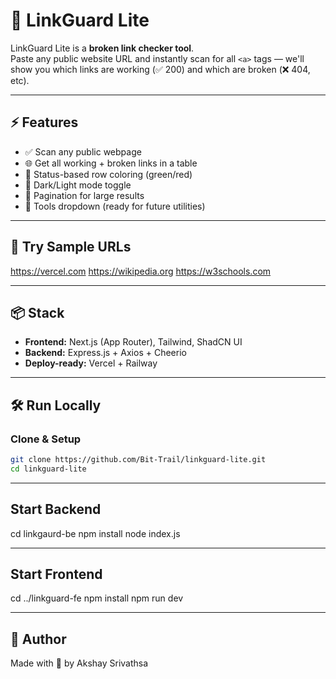 # 🔗 LinkGuard Lite

LinkGuard Lite is a **broken link checker tool**.  
Paste any public website URL and instantly scan for all `<a>` tags — we'll show you which links are working (✅ 200) and which are broken (❌ 404, etc).

---

## ⚡ Features

- ✅ Scan any public webpage
- 🌐 Get all working + broken links in a table
- 🎯 Status-based row coloring (green/red)
- 🌙 Dark/Light mode toggle
- 📄 Pagination for large results
- 🧰 Tools dropdown (ready for future utilities)

---

## 🚀 Try Sample URLs

https://vercel.com
https://wikipedia.org
https://w3schools.com

---

## 📦 Stack

- **Frontend:** Next.js (App Router), Tailwind, ShadCN UI
- **Backend:** Express.js + Axios + Cheerio
- **Deploy-ready:** Vercel + Railway

---

## 🛠 Run Locally

### Clone & Setup

```bash
git clone https://github.com/Bit-Trail/linkguard-lite.git
cd linkguard-lite
```

---

## Start Backend

cd linkgaurd-be
npm install
node index.js

---

## Start Frontend

cd ../linkguard-fe
npm install
npm run dev

---

## 🙌 Author

Made with 💙 by Akshay Srivathsa
